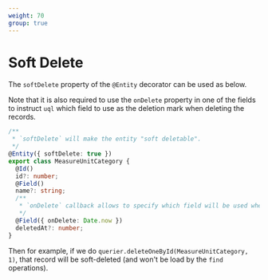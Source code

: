 ```yaml
---
weight: 70
group: true
---
```


# Soft Delete

The `softDelete` property of the `@Entity` decorator can be used as below.

Note that it is also required to use the `onDelete` property in one of the fields to instruct `uql` which field to use as the deletion mark when deleting the records.

```ts
/**
 * `softDelete` will make the entity "soft deletable".
 */
@Entity({ softDelete: true })
export class MeasureUnitCategory {
  @Id()
  id?: number;
  @Field()
  name?: string;
  /**
   * `onDelete` callback allows to specify which field will be used when deleting/querying this entity.
   */
  @Field({ onDelete: Date.now })
  deletedAt?: number;
}
```

Then for example, if we do `querier.deleteOneById(MeasureUnitCategory, 1)`, that record will be soft-deleted (and won't be load by the `find` operations).
